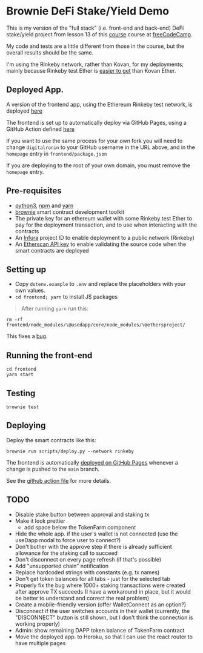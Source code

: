 # Brownie DeFi Stake/Yield Demo

This is my version of the "full stack" (i.e. front-end and back-end) DeFi stake/yield project from lesson 13 of this [course] course at [freeCodeCamp].

My code and tests are a little different from those in the course, but the overall results should be the same.

I'm using the Rinkeby network, rather than Kovan, for my deployments; mainly because Rinkeby test Ether is [easier to get][rinkeby faucet] than Kovan Ether.

## Deployed App.

A version of the frontend app, using the Ethereum Rinkeby test network, is deployed [here][deployed_url]

The frontend is set up to automatically deploy via GitHub Pages, using a GitHub Action defined [here][github action file]

If you want to use the same process for your own fork you will need to change `digitalronin` to your GitHub username in the URL above, and in the `homepage` entry in `frontend/package.json`

If you are deploying to the root of your own domain, you must remove the `homepage` entry.

## Pre-requisites

- [python3], [npm] and [yarn]
- [brownie] smart contract development toolkit
- The private key for an ethereum wallet with some Rinkeby test Ether to pay for the deployment transaction, and to use when interacting with the contracts
- An [Infura] project ID to enable deployment to a public network (Rinkeby)
- An [Etherscan API key] to enable validating the source code when the smart contracts are deployed

## Setting up

- Copy `dotenv.example` to `.env` and replace the placeholders with your own values.
- `cd frontend; yarn` to install JS packages

> After running `yarn` run this:

```
rm -rf frontend/node_modules/\@usedapp/core/node_modules/\@ethersproject/
```

This fixes a [bug][contract type bug].

## Running the front-end

```
cd frontend
yarn start
```

## Testing

`brownie test`

## Deploying

Deploy the smart contracts like this:

```
brownie run scripts/deploy.py --network rinkeby
```

The frontend is automatically [deployed on GitHub Pages][deployed_url] whenever a change is pushed to the `main` branch.

See the [github action file] for more details.

## TODO

- Disable stake button between approval and staking tx
- Make it look prettier
  - add space below the TokenFarm component
- Hide the whole app. if the user's wallet is not connected (use the useDapp modal to force user to connect?)
- Don't bother with the approve step if there is already sufficient allowance for the staking call to succeed
- Don't disconnect on every page refresh (if that's possible)
- Add "unsupported chain" notification
- Replace hardcoded strings with constants (e.g. tx names)
- Don't get token balances for all tabs - just for the selected tab
- Properly fix the bug where 1000+ staking transactions were created after approve TX succeeds (I have a workaround in place, but it would be better to understand and correct the real problem)
- Create a mobile-friendly version (offer WalletConnect as an option?)
- Disconnect if the user switches accounts in their wallet (currently, the "DISCONNECT" button is still shown, but I don't think the connection is working properly)
- Admin: show remaining DAPP token balance of TokenFarm contract
- Move the deployed app. to Heroku, so that I can use the react router to have multiple pages


[deployed_url]: https://digitalronin.github.io/defi-stake-yield-brownie/frontend/build/
[github action file]: .github/workflows/deploy.yml
[course]: https://www.freecodecamp.org/news/learn-solidity-blockchain-and-smart-contracts-in-a-free/
[freeCodeCamp]: https://www.freecodecamp.org
[rinkeby faucet]: https://faucet.rinkeby.io/

[python3]: https://www.python.org/
[npm]: https://nodejs.org/en/knowledge/getting-started/npm/what-is-npm/
[yarn]: https://yarnpkg.com/
[brownie]: https://github.com/eth-brownie/brownie#brownie
[Infura]: https://infura.io/
[Etherscan API key]: https://etherscan.io/myapikey
[contract type bug]: https://github.com/TrueFiEng/useDApp/issues/263#issuecomment-961158657
